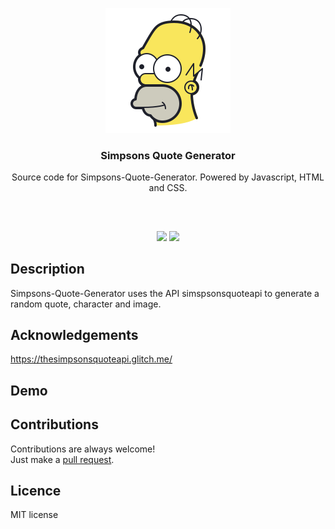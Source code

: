<p align="center">
<img src="src/icon.png"/>
<br/>
<h3 align="center">Simpsons Quote Generator</h3>
<p align="center">Source code for Simpsons-Quote-Generator. Powered by Javascript, HTML and CSS.</p>
<h2></h2>
</p>
<br />

<p align="center">
<a href="../../issues"><img src="https://img.shields.io/github/issues/aminbeigi/Simpsons-Quote-Generator.svg?style=flat-square" /></a>
<a href="../../pulls"><img src="https://img.shields.io/github/issues-pr/aminbeigi/Simpsons-Quote-Generator.svg?style=flat-square" /></a> 
</p>

## Description
Simpsons-Quote-Generator uses the API simspsonsquoteapi to generate a random quote, character and image.

## Acknowledgements
https://thesimpsonsquoteapi.glitch.me/
## Demo

## Contributions
Contributions are always welcome!  
Just make a [pull request](../../pulls).

## Licence
MIT license
